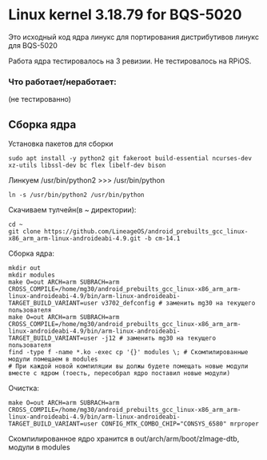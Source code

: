 
# Linux kernel 3.18.79 for BQS-5020
Это исходный код ядра линукс для портирования дистрибутивов линукс для BQS-5020

Работа ядра тестировалось на 3 ревизии. Не тестировалось на RPiOS.

### Что работает/неработает: 
(не тестированно)

## Сборка ядра
Установка пакетов для сборки
```
sudo apt install -y python2 git fakeroot build-essential ncurses-dev xz-utils libssl-dev bc flex libelf-dev bison
```

Линкуем /usr/bin/python2 >>> /usr/bin/python
```
ln -s /usr/bin/python2 /usr/bin/python
```

Скачиваем тулчейн(в ~ директории):
```
cd ~
git clone https://github.com/LineageOS/android_prebuilts_gcc_linux-x86_arm_arm-linux-androideabi-4.9.git -b cm-14.1
```
Сборка ядра:
```
mkdir out
mkdir modules
make O=out ARCH=arm SUBRACH=arm CROSS_COMPILE=/home/mg30/android_prebuilts_gcc_linux-x86_arm_arm-linux-androideabi-4.9/bin/arm-linux-androideabi- TARGET_BUILD_VARIANT=user v3702_defconfig # заменить mg30 на текущего пользователя
make O=out ARCH=arm SUBRACH=arm CROSS_COMPILE=/home/mg30/android_prebuilts_gcc_linux-x86_arm_arm-linux-androideabi-4.9/bin/arm-linux-androideabi- TARGET_BUILD_VARIANT=user -j12 # заменить mg30 на текущего пользователя
find -type f -name *.ko -exec cp '{}' modules \; # Скомпилированные модули помещаем в modules
# При каждой новой компиляции вы должы будете помещать новые модули вместе с ядром (тоесть, пересобрал ядро поставил новые модули)
```

Очистка:
```
make O=out ARCH=arm SUBRACH=arm CROSS_COMPILE=/home/mg30/android_prebuilts_gcc_linux-x86_arm_arm-linux-androideabi-4.9/bin/arm-linux-androideabi- TARGET_BUILD_VARIANT=user CONFIG_MTK_COMBO_CHIP="CONSYS_6580" mrproper
```

Скомпилированное ядро хранится в out/arch/arm/boot/zImage-dtb, модули в modules

